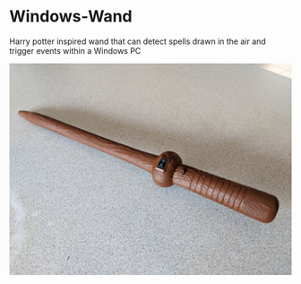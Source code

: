 # Windows-Wand
Harry potter inspired wand that can detect spells drawn in the air and trigger events within a Windows PC

![Wand](Picture_of_Wand.jpg)
